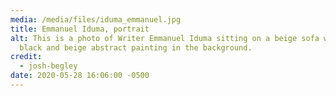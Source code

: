 ```yaml
---
media: /media/files/iduma_emmanuel.jpg
title: Emmanuel Iduma, portrait
alt: This is a photo of Writer Emmanuel Iduma sitting on a beige sofa with a
  black and beige abstract painting in the background.
credit:
  - josh-begley
date: 2020-05-28 16:06:00 -0500
---
```

